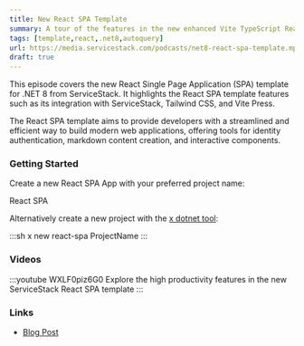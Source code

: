 ```yaml
---
title: New React SPA Template
summary: A tour of the features in the new enhanced Vite TypeScript React SPA template for .NET 8
tags: [template,react,.net8,autoquery]
url: https://media.servicestack.com/podcasts/net8-react-spa-template.mp3
draft: true
---
```


This episode covers the new React Single Page Application (SPA) template for .NET 8 from ServiceStack. 
It highlights the React SPA template features such as its integration with ServiceStack, 
Tailwind CSS, and Vite Press. 

The React SPA template aims to provide developers with a streamlined and efficient way to build 
modern web applications, offering tools for identity authentication, markdown content creation, 
and interactive components.

### Getting Started

Create a new React SPA App with your preferred project name:

<project-creator v-slot="x">
    <project-template :name="x.text" repo="NetCoreTemplates/react-spa" :tags="['vite','auth']">
        <div class="mb-3 text-xl font-medium text-gray-700 dark:text-gray-200">React SPA</div>
        <template #icon>
            <img class='w-12 h-12' src="/img/svgs/react.svg">
        </template>
    </project-template>
</project-creator>

Alternatively create a new project with the [x dotnet tool](https://docs.servicestack.net/dotnet-new):

:::sh
x new react-spa ProjectName
:::

### Videos

:::youtube WXLF0piz6G0
Explore the high productivity features in the new ServiceStack React SPA template
:::

### Links

- [Blog Post](/posts/net8-react-spa-template)